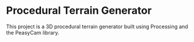 # Procedural Terrain Generator

This project is a 3D procedural terrain generator built using Processing and the PeasyCam library.
